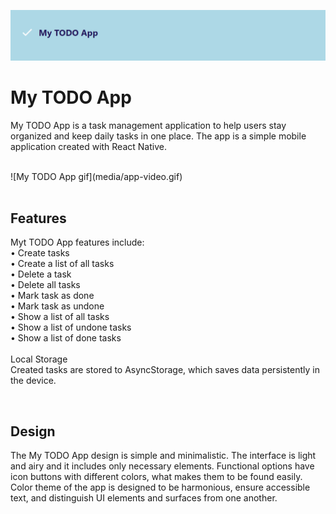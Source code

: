 ![My TODO App banner](media/app-image.png)

# My TODO App

My TODO App is a task management application to help users stay organized and keep daily tasks in one place. The app is a simple mobile application created with React Native.

<br>
![My TODO App gif](media/app-video.gif)
<br><br>

## Features
Myt TODO App features include:<br> 
• Create tasks<br>
• Create a list of all tasks<br>
• Delete a task<br>
• Delete all tasks<br>
• Mark task as done<br>
• Mark task as undone<br>
• Show a list of all tasks<br>
• Show a list of undone tasks<br>
• Show a list of done tasks<br>
<br>
Local Storage<br>
Created tasks are stored to AsyncStorage, which saves data 
persistently in the device.<br>

<br>

## Design
The My TODO App design is simple and minimalistic. The interface is light and airy and it includes only necessary elements. Functional options have icon buttons with different colors, what makes them to be found easily. Color theme of the app is designed to be harmonious, ensure accessible text, and distinguish UI elements and 
surfaces from one another.
